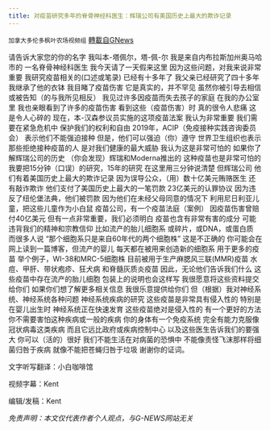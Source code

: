 ```yaml
---
title: 对疫苗研究多年的脊骨神经科医生：辉瑞公司有美国历史上最大的欺诈记录
---
```

`加拿大多伦多枫叶农场视频组` [轉載自GNews](https://gnews.org/zh-hans/1592135/)

请告诉大家您的你的名字
我叫本-塔佩尔，塔-佩-尔
我是来自内布拉斯加州奥马哈市的
一名脊骨神经科医生
我今天请了一天假来这里
因为这些问题，对我来说非常重要
我研究疫苗相关的(口述或笔录)
已经有十多年了
我父亲已经研究了四十多年
我继承了他的衣钵
我目睹了疫苗伤害
它是真实的，并不罕见
虽然你被引导去相信
或被告知（的与我所见相反）
我见过许多因疫苗而失去孩子的家庭
在我的办公室里
我也亲眼看到了许多的疫苗伤害
看到这些（疫苗伤害）时
真的很令人悲痛
这是令人心碎的
现在，本-汉森参议员实施的这项疫苗法案
我认为非常重要
我们需要在紧急危机中
保护我们的权利和自由
2019年，ACIP（免疫接种实践咨询委员会）
表示他们不能强迫接种
但是，他们可以强迫（你）遵守
世界卫生组织也表示
那些拒绝接种疫苗的人
是对我们健康的最大威胁
我认为这是非常可怕的
如果你了解辉瑞公司的历史
（你会发现）辉瑞和Moderna推出的
这种疫苗也是非常可怕的
我要把15分钟（口误）的研究，15年的研究
在这里用三分钟说清楚
但辉瑞公司
他们有着美国历史上最大的欺诈记录
因为误导公众，（用）数十亿美元贿赂医生
还有敲诈欺诈
他们支付了美国历史上最大的一笔罚款
23亿美元的认罪协议
因为违反了纽伦堡法典，他们被罚款
因为他们在未经父母同意的情况下
利用尼日利亚儿童，把这些儿童作为小白鼠
疫苗公司，有一个疫苗法庭（案例）
因疫苗伤害曾赔付40亿美元
但有一点非常重要，我们必须明白
疫苗也含有非常有害的成分
可能违背我们的精神和宗教信仰
比如流产的胎儿细胞系
或碎片，或DNA，或蛋白质
而很多人说
“那个细胞系只是来自60年代的两个细胞株”
这是不正确的
你可能会在网上读到一篇博客，但流产的婴儿
每天都在被用来创造新的细胞系
用于更多的疫苗
举个例子，WI-38和MRC-5细胞株
目前被用于生产麻腮风三联(MMR)疫苗
水痘、甲肝、带状疱疹、狂犬病
和脊髓灰质炎疫苗
因此，无论他们告诉我们什么
这些疫苗中存在流产的胎儿细胞
包装上的说明也会这样写
我很愿意将这些资料提交给你们
如果你们想了解更多相关信息
我很乐意提供给你们
但（根据）我对神经系统、神经系统各种问题
神经系统疾病的研究
这些疫苗是非常具有侵入性的
特别是在婴儿出生时
神经系统正在快速发育
这些疫苗绝对是侵入性的
有一个更好的方法
你不需要害怕这种疾病或一般的疾病
你的身体有一个免疫系统
完全有能力克服像冠状病毒这类疾病
而且它远比政府或疾病控制中心
以及这些医生告诉我们的要强大
你可以（活的）很好
我们不能生活在对病菌的恐惧中
不能像责怪飞沫那样将细菌归咎于疾病
就像不能把苍蝇归咎于垃圾
谢谢你的证词。

文字听写翻译：小白咖啡馆

视频字幕：Kent

编辑/发稿：Kent

*免责声明：本文仅代表作者个人观点，与G-NEWS网站无关*
